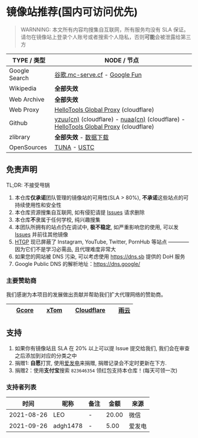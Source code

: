 # 镜像站推荐(国内可访问优先)

> WARNNING: 本文所有内容均搜集自互联网，所有服务均没有 SLA 保证。请勿在镜像站上登录个人账号或者搜索个人隐私，否则**可能**会被泄露给第三方

| TYPE / 类型   | NODE / 节点                                                                                                                                |
| ------------- | ------------------------------------------------------------------------------------------------------------------------------------------ |
| Google Search | [谷歌.mc-serve.cf](https://xn--flw351e.mc-serve.cf) - [Google Fun][gfun]                                                                   |
| Wikipedia     | **全部失效**                                                                                                                               |
| Web Archive   | **全部失效**                                                                                                                               |
| Web Proxy     | [HelloTools Global Proxy][htgp] (cloudflare)                                                                                               |
| Github        | [yzuu(cn)](https://hub.yzuu.cf) (cloudflare) - [nuaa(cn)](https://hub.nuaa.cf) (cloudflare) - [HelloTools Global Proxy][htgp] (cloudflare) |
| zlibrary      | **全部失效** - [数据下载](https://annas-archive.org/datasets/zlib)                                                                          |
| OpenSources   | [TUNA][tuna] - [USTC][ustc]                                                                                                                |

## 免责声明

TL;DR: 不接受甩锅

1. 本仓库**仅承诺**团队管理的镜像站的可用性(SLA > 80%), **不承诺**这些站点的可持续使用性和安全性
2. 本仓库资源搜集自互联网, 如有侵犯请提 [Issues][issues] 请求删除
3. 本仓库**不**隶属于任何学校, 纯兴趣搜集
4. 本团队所拥有的站点仍在调试中, **极不稳定**, 如严重影响您的使用, 可以发 [Issues][issues] 并前往其他镜像
5. [HTGP][htgp] 现已屏蔽了 Instagram, YouTube, Twitter, PornHub 等站点 ———— 因为它们不是学习必需品, 且代理难度非常大
6. 如果您的网站被 DNS 污染, 可以考虑使用 <https://dns.sb> 提供的 DoH 服务
7. Google Public DNS 的解析地址：<https://dns.google/>

### 主要赞助商

我们感谢为本项目的发展做出贡献并帮助我们扩大代理网络的赞助商。

| <img src="https://gcore.com/favicon.ico" width="15" height="15"> [Gcore](https://gcore.com) | <img src="https://xtom.com/favicon.ico" width="15" height="15"> [xTom](https://xtom.com) | <img src="https://www.cloudflare.com/favicon.ico" width="15" height="15"> [Cloudflare](https://cloudflare.com/) | <img src="https://www.rainyun.com/favicon.ico" width="15" height="15"> [雨云](https://dub.sh/rainyun) |
| ------------------------------------------------------------------------------------------- | ---------------------------------------------------------------------------------------- | --------------------------------------------------------------------------------------------------------------- | ----------------------------------------------------------------------------------------------------- |


## 支持

1. 如果你有镜像站且 SLA 在 20% 以上可以提 Issue 提交给我们, 我们会在审查之后添加到对应的分类之中
2. 捐赠1: **自愿**打赏, 使用[爱发电](https://afdian.net/a/xiaozhu2021)来捐赠, 捐赠记录会不定时更新在下方.
3. 捐赠2：使用**支付宝**搜索 `823646354` 领红包支持本仓库！(每天可领一次)

### 支持者列表

| 时间       | 昵称     | 备注 | 金额  | 來源   |
| ---------- | -------- | ---- | ----- | ------ |
| 2021-08-26 | LEO      | -    | 20.00 | 微信   |
| 2021-09-26 | adgh1478 | -    | 5.00  | 爱发电 |

[gfun]: https://googe.fun/
[htgp]: https://e.hellotools.eu.org/
[tuna]: https://mirrors.tuna.tsinghua.edu.cn/
[ustc]: https://mirrors.ustc.edu.cn/
[issues]: https://github.com/xiaozhu2007/-/issues/new/choose
